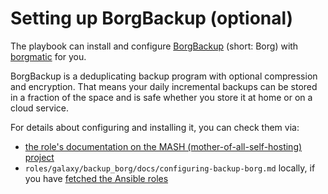 <!--
SPDX-FileCopyrightText: 2022 - 2025 Nikita Chernyi
SPDX-FileCopyrightText: 2022 - 2024 Slavi Pantaleev
SPDX-FileCopyrightText: 2022 MDAD project contributors
SPDX-FileCopyrightText: 2022 Julian-Samuel Gebühr
SPDX-FileCopyrightText: 2024 - 2025 Suguru Hirahara

SPDX-License-Identifier: AGPL-3.0-or-later
-->

# Setting up BorgBackup (optional)

The playbook can install and configure [BorgBackup](https://www.borgbackup.org/) (short: Borg) with [borgmatic](https://torsion.org/borgmatic/) for you.

BorgBackup is a deduplicating backup program with optional compression and encryption. That means your daily incremental backups can be stored in a fraction of the space and is safe whether you store it at home or on a cloud service.

For details about configuring and installing it, you can check them via:
- [the role's documentation on the MASH (mother-of-all-self-hosting) project](https://github.com/mother-of-all-self-hosting/ansible-role-backup_borg/blob/main/docs/configuring-backup-borg.md)
- `roles/galaxy/backup_borg/docs/configuring-backup-borg.md` locally, if you have [fetched the Ansible roles](installing.md#update-ansible-roles)
